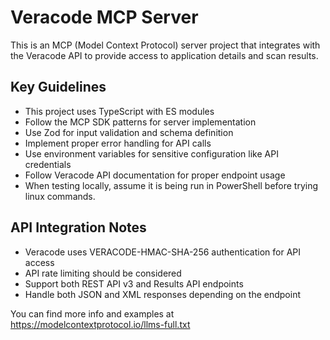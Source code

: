 <!-- Use this file to provide workspace-specific custom instructions to Copilot. For more details, visit https://code.visualstudio.com/docs/copilot/copilot-customization#_use-a-githubcopilotinstructionsmd-file -->

# Veracode MCP Server

This is an MCP (Model Context Protocol) server project that integrates with the Veracode API to provide access to application details and scan results.

## Key Guidelines

- This project uses TypeScript with ES modules
- Follow the MCP SDK patterns for server implementation
- Use Zod for input validation and schema definition
- Implement proper error handling for API calls
- Use environment variables for sensitive configuration like API credentials
- Follow Veracode API documentation for proper endpoint usage
- When testing locally, assume it is being run in PowerShell before trying linux commands.

## API Integration Notes

- Veracode uses VERACODE-HMAC-SHA-256 authentication for API access
- API rate limiting should be considered
- Support both REST API v3 and Results API endpoints
- Handle both JSON and XML responses depending on the endpoint

You can find more info and examples at https://modelcontextprotocol.io/llms-full.txt
